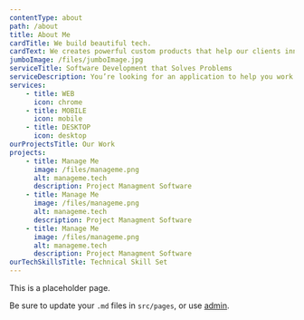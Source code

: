 ```yaml
---
contentType: about
path: /about
title: About Me
cardTitle: We build beautiful tech.
cardText: We creates powerful custom products that help our clients innovate and grow.
jumboImage: /files/jumboImage.jpg
serviceTitle: Software Development that Solves Problems
serviceDescription: You’re looking for an application to help you work smarter, serve your customers better, or expand your reach. We have the tools to get you there.
services:
    - title: WEB
      icon: chrome
    - title: MOBILE
      icon: mobile
    - title: DESKTOP
      icon: desktop
ourProjectsTitle: Our Work
projects:
    - title: Manage Me
      image: /files/manageme.png
      alt: manageme.tech
      description: Project Managment Software
    - title: Manage Me
      image: /files/manageme.png
      alt: manageme.tech
      description: Project Managment Software
    - title: Manage Me
      image: /files/manageme.png
      alt: manageme.tech
      description: Project Managment Software
ourTechSkillsTitle: Technical Skill Set     
---
```

This is a placeholder page.

Be sure to update your `.md` files in `src/pages`, or use [admin](/admin).
